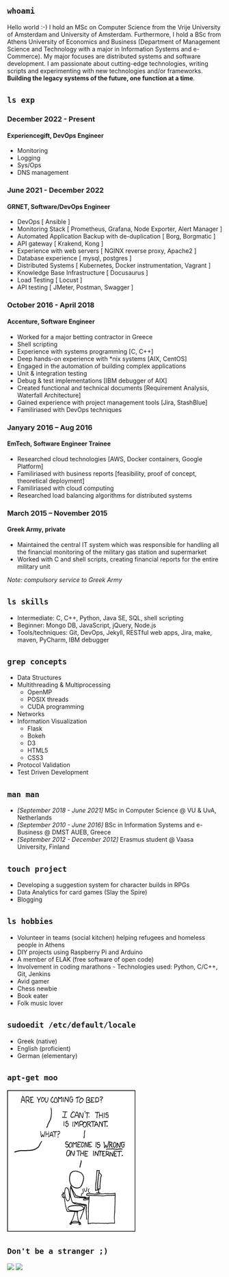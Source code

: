 ## `whoami`

Hello world :-)  I hold an MSc on Computer Science from the Vrije University of Amsterdam and University
of Amsterdam. Furthermore, I hold a BSc from Athens University of Economics and Business (Department of Management Science and Technology with a major in Information Systems and e-Commerce). My major focuses are distributed systems and software development. I am passionate about cutting-edge technologies, writing scripts and experimenting with new technologies and/or frameworks. __Building the legacy systems of the future, one function at a time__.

## `ls exp`

### December 2022 - Present
#### __Experiencegift, DevOps Engineer__

- Monitoring
- Logging
- Sys/Ops
- DNS management

### June 2021 - December 2022
#### __GRNET, Software/DevOps Engineer__

- DevOps [ Ansible ]
- Monitoring Stack [ Prometheus, Grafana, Node Exporter, Alert Manager ]
- Automated Application Backup with de-duplication [ Borg, Borgmatic ]
- API gateway [ Krakend, Kong ]
- Experience with web servers [ NGINX reverse proxy, Apache2 ]
- Database experience [ mysql, postgres ]
- Distributed Systems [ Kubernetes, Docker instrumentation, Vagrant ]
- Knowledge Base Infrastructure [ Docusaurus ]
- Load Testing [ Locust ]
- API testing [ JMeter, Postman, Swagger ]

### October 2016 - April 2018  
#### __Accenture, Software Engineer__  

- Worked for a major betting contractor in Greece
- Shell scripting
- Experience with systems programming [C, C++]
- Deep hands-on experience with *nix systems [AIX, CentOS]
- Engaged in the automation of building complex applications
- Unit & integration testing
- Debug & test implementations [IBM debugger of AIX]
- Created functional and technical documents [Requirement Analysis, Waterfall Architecture]
- Gained experience with project management tools [Jira, StashBlue]
- Familiriased with DevOps techniques

### Janyary 2016 – Aug 2016  
#### __EmTech, Software Engineer Trainee__  

- Researched cloud technologies [AWS, Docker containers, Google Platform]
- Familiriased with business reports [feasibility, proof of concept, theoretical deployment]
- Familiriased with cloud computing
- Researched load balancing algorithms for distributed systems

### March 2015 – November 2015  
#### __Greek Army, private__  

- Maintained the central IT system which was responsible for handling all the financial monitoring of the military gas station and supermarket
- Worked with C and shell scripts, creating financial reports for the entire military unit

_Note: compulsory service to Greek Army_

## `ls skills`

- Intermediate: C, C++, Python, Java SE, SQL, shell scripting
- Beginner: Mongo DB, JavaScript, jQuery, Node.js
- Tools/techniques: Git, DevOps, Jekyll, RESTful web apps, Jira, make, maven, PyCharm, IBM debugger

## `grep concepts`
- Data Structures
- Multithreading & Multiprocessing 
    - OpenMP
    - POSIX threads
    - CUDA programming
- Networks
- Information Visualization
    - Flask
    - Bokeh
    - D3
    - HTML5
    - CSS3
- Protocol Validation
- Test Driven Development

## `man man`

- _[September 2018 - June 2021]_ MSc in Computer Science @ VU & UvA, Netherlands 
- _[September 2010 - June 2016]_ BSc in Information Systems and e-Business @ DMST AUEB, Greece
- _[September 2012 - December 2012]_ Erasmus student @ Vaasa University, Finland

## `touch project`

- Developing a suggestion system for character builds in RPGs
- Data Analytics for card games (Slay the Spire)
- Blogging

## `ls hobbies` 

- Volunteer in teams (social kitchen) helping refugees and homeless people in Athens
- DIY projects using Raspberry Pi and Arduino
- A member of ELAK (free software of open code)
- Involvement in coding marathons - Technologies used: Python, C/C++, Git, Jenkins
- Avid gamer
- Chess newbie
- Book eater
- Folk music lover

## `sudoedit /etc/default/locale`

- Greek (native)
- English (proficient)
- German (elementary)

## `apt-get moo`

![](dutycalls.png "xkcd/386")


## `Don't be a stranger ;)`

[![](https://img.shields.io/twitter/url/http/shields.io.svg?style=social)](https://twitter.com/atrestis "Send a tweet")
[![](https://img.shields.io/github/followers/atrestis.svg?style=social)](https://github.com/atrestis "Follow me")